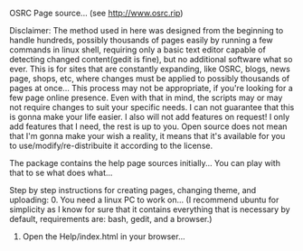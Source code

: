 OSRC Page source... (see http://www.osrc.rip)

Disclaimer:
The method used in here was designed from the beginning to handle hundreds, possibly thousands of pages easily by running a few commands in linux shell, requiring only a basic text editor capable of detecting changed content(gedit is fine), but no additional software what so ever. This is for sites that are constantly expanding, like OSRC, blogs, news page, shops, etc, where changes must be applied to possibly thousands of pages at once... This process may not be appropriate, if you're looking for a few page online presence.
Even with that in mind, the scripts may or may not require changes to suit your specific needs. I can not guarantee that this is gonna make your life easier.
I also will not add features on request! I only add features that I need, the rest is up to you. Open source does not mean that I'm gonna make your wish a reality, it means that it's available for you to use/modify/re-distribuite it according to the license.

The package contains the help page sources initially... You can play with that to se what does what...

Step by step instructions for creating pages, changing theme, and uploading:
0. You need a linux PC to work on... (I recommend ubuntu for simplicity as I know for sure that it contains everything that is necessary by default, requirements are: bash, gedit, and a browser.)
1. Open the Help/index.html in your browser...
